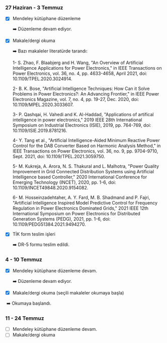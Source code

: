### 27 Haziran - 3 Temmuz

- [x] Mendeley kütüphane düzenleme

   :arrow_right: Düzenleme devam ediyor.

- [x] Makale/dergi okuma

   :arrow_right: Bazı makaleler literatürde tarandı:

   1- S. Zhao, F. Blaabjerg and H. Wang, "An Overview of Artificial Intelligence Applications for Power Electronics," in IEEE Transactions on Power Electronics, vol. 36, no. 4, pp. 4633-4658, April 2021, doi: 10.1109/TPEL.2020.3024914.

   2- B. K. Bose, "Artificial Intelligence Techniques: How Can it Solve Problems in Power Electronics?: An Advancing Frontier," in IEEE Power Electronics Magazine, vol. 7, no. 4, pp. 19-27, Dec. 2020, doi: 10.1109/MPEL.2020.3033607.

   3- P. Qashqai, H. Vahedi and K. Al-Haddad, "Applications of artifical intelligence in power electronics," 2019 IEEE 28th International Symposium on Industrial Electronics (ISIE), 2019, pp. 764-769, doi: 10.1109/ISIE.2019.8781216.

   4- Y. Tang et al., "Artificial Intelligence-Aided Minimum Reactive Power Control for the DAB Converter Based on Harmonic Analysis Method," in IEEE Transactions on Power Electronics, vol. 36, no. 9, pp. 9704-9710, Sept. 2021, doi: 10.1109/TPEL.2021.3059750.

   5- M. Kukreja, A. Arora, N. S. Thakural and L. Malhotra, "Power Quality Improvement in Grid Connected Distribution Systems using Artificial Intelligence based Controller," 2020 International Conference for Emerging Technology (INCET), 2020, pp. 1-6, doi: 10.1109/INCET49848.2020.9154082.

   6- M. Hosseinzadehtaher, A. Y. Fard, M. B. Shadmand and P. Fajri, "Artificial Intelligence Inspired Model Predictive Control for Frequency Regulation in Power Electronics Dominated Grids," 2021 IEEE 12th International Symposium on Power Electronics for Distributed Generation Systems (PEDG), 2021, pp. 1-6, doi: 10.1109/PEDG51384.2021.9494270.

- [x] TİK form teslim işleri

   :arrow_right: DR-5 formu teslim edildi.



### 4 - 10 Temmuz 

- [x] Mendeley kütüphane düzenleme devam.

  :arrow_right: Düzenleme devam ediyor.

- [x] Makale/dergi okuma (seçili makaleler okumaya başla)

​		:arrow_right: Okumaya başlandı.



### 11 - 24 Temmuz 

- [ ] Mendeley kütüphane düzenleme devam.
- [ ] Makale/dergi okuma
